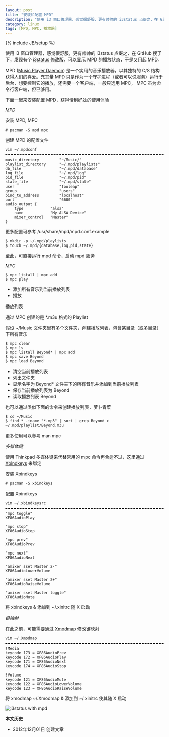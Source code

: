 ```yaml
---
layout: post
title: "安装和配置 MPD"
description: "使用 i3 窗口管理器，感觉很舒服，更有帅帅的 i3status 点缀之，在 GitHub 搜了下，发现有个 i3status 修改版，可以显示 MPD 的播放状态，于是又用起 MPD。"
category: linux
tags: [MPD, MPC, 播放器]
---
```

{% include JB/setup %}

使用 i3 窗口管理器，感觉很舒服，更有帅帅的 i3status 点缀之，在 GitHub 搜了下，发现有个 [i3status 修改版](https://github.com/Gravemind/i3status)，可以显示 MPD 的播放状态，于是又用起 MPD。

MPD ([Music Player Daemon](https://wiki.archlinux.org/index.php/Music_Player_Daemon)) 是一个实用的音乐播放器，以其独特的 C/S 结构获得人们的喜爱。充其量 MPD 只是作为一个守护进程（或者可以说服务）运行于后台，想要控制它的播放，还需要一个客户端，一般只选用 MPC， MPC 虽为命令行客户端，但已够用。

下面一起来安装配置 MPD，获得恰到好处的使用体验

*MPD*

安装 MPD, MPC

    # pacman -S mpd mpc

创建 MPD 的配置文件

<pre style="margin-bottom: 0; border-bottom:none; padding-bottom:8px;"><code>vim ~/.mpdconf</code></pre>
<pre style="margin-top: 0; border-top-style:dashed; padding-top:8px;"><code>music_directory         "~/Music/"
playlist_directory      "~/.mpd/playlists"
db_file                 "~/.mpd/database"
log_file                "~/.mpd/log"
pid_file                "~/.mpd/pid"
state_file              "~/.mpd/state"
user                    "fooleap"
group                   "users"
bind_to_address         "localhost"
port                    "6600"
audio_output {
	type            "alsa"
	name            "My ALSA Device"
	mixer_control   "Master"
}</code></pre>

更多配置可参考 /usr/share/mpd/mpd.conf.example

    $ mkdir -p ~/.mpd/playlists
    $ touch ~/.mpd/{database,log,pid,state}

至此，可直接运行 mpd 命令，启动 mpd 服务

*MPC*

    $ mpc listall | mpc add
    $ mpc play

<ul>
<li>添加所有音乐到当前播放列表</li>
<li>播放</li>
</ul>

播放列表

通过 MPC 创建的是 \*.m3u 格式的 Playlist

假设 ~/Music 文件夹里有多个文件夹，创建播放列表，包含某目录（或多目录）下所有音乐

    $ mpc clear
    $ mpc ls
    $ mpc listall Beyond* | mpc add
    $ mpc save Beyond
    $ mpc load Beyond

<ul>
<li>清空当前播放列表</li>
<li>列出文件夹</li>
<li>显示名字为 Beyond* 文件夹下的所有音乐并添加到当前播放列表</li>
<li>保存当前播放列表为 Beyond</li>
<li>读取播放列表 Beyond</li>
</ul>

也可以通过类似下面的命令来创建播放列表，萝卜青菜

    $ cd ~/Music
    $ find * -iname "*.mp3" | sort | grep Beyond > ~/.mpd/playlist/Beyond.m3u

更多使用可以参考 man mpc

*多媒体键*

使用 Thinkpad 多媒体键来代替常用的 mpc 命令再合适不过，这里通过 [Xbindkeys](https://wiki.archlinux.org/index.php/Xbindkeys) 来绑定

安装 Xbindkeys

    # pacman -S xbindkeys

配置 Xbindkeys

<pre style="margin-bottom: 0; border-bottom:none; padding-bottom:8px;"><code>vim ~/.xbindkeysrc</code></pre>
<pre style="margin-top: 0; border-top-style:dashed; padding-top:8px;"><code>"mpc toggle"
XF86AudioPlay

"mpc stop"
XF86AudioStop

"mpc prev"
XF86AudioPrev

"mpc next"
XF86AudioNext

"amixer sset Master 2-"
XF86AudioLowerVolume

"amixer sset Master 2+"
XF86AudioRaiseVolume

"amixer sset Master toggle"
XF86AudioMute</code></pre>

将 xbindkeys & 添加到 ~/.xinitrc 随 X 启动

*键映射*

在此之前，可能需要通过 [Xmodmap](https://wiki.archlinux.org/index.php/Xmodmap) 修改键映射

<pre style="margin-bottom: 0; border-bottom:none; padding-bottom:8px;"><code>vim ~/.Xmodmap</code></pre>
<pre style="margin-top: 0; border-top-style:dashed; padding-top:8px;"><code>!Media
keycode 173 = XF86AudioPrev
keycode 172 = XF86AudioPlay
keycode 171 = XF86AudioNext
keycode 174 = XF86AudioStop

!Volume
keycode 121 = XF86AudioMute
keycode 122 = XF86AudioLowerVolume
keycode 123 = XF86AudioRaiseVolume</code></pre>

将 xmodmap ~/.Xmodmap & 添加到 ~/.xinitrc 使其随 X 启动

![i3status with mpd](http://pic.yupoo.com/fooleap_v/CsoTzarg/pbFZZ.png)

**本文历史**

* 2012年12月01日 创建文章
